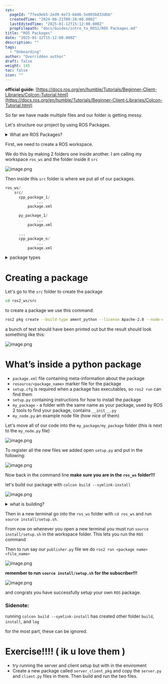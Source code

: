 ```yaml
---
sys:
  pageId: "7fea9eb5-2ed9-4e73-b6d6-5e093b833dbb"
  createdTime: "2024-08-21T00:28:00.000Z"
  lastEditedTime: "2025-01-12T15:12:00.000Z"
  propFilepath: "docs/Guides/intro_to_ROS2/ROS Packages.md"
title: "ROS Packages"
date: "2025-01-12T15:12:00.000Z"
description: ""
tags:
  - "Onboarding"
author: "Overridden author"
draft: false
weight: 145
toc: false
icon: ""
---
```


**official guide:** [https://docs.ros.org/en/humble/Tutorials/Beginner-Client-Libraries/Colcon-Tutorial.html](https://docs.ros.org/en/humble/Tutorials/Beginner-Client-Libraries/Colcon-Tutorial.html)

So far we have made multiple files and our folder is getting messy.

Let's structure our project by using ROS Packages.

<details>

<summary>What are ROS Packages?</summary>

ROS Packages are, as the name implies, packages of code that are highly sharable between ROS developers.

They consist of a folder, `package.xml` file, and source code

```python
      cpp_package_1/
		      ... imagine much code files here ..
          package.xml
```

</details>

First, we need to create a ROS workspace.

We do this by making 2 folders one inside another. I am calling my workspace `ros_ws` and the folder inside it `src`

![image.png](https://prod-files-secure.s3.us-west-2.amazonaws.com/d518164a-d88e-44d1-a4ee-3adb3bd8bce0/70706947-fd18-4537-a67b-e12946812d31/image.png?X-Amz-Algorithm=AWS4-HMAC-SHA256&X-Amz-Content-Sha256=UNSIGNED-PAYLOAD&X-Amz-Credential=ASIAZI2LB466YUWOCOOG%2F20250305%2Fus-west-2%2Fs3%2Faws4_request&X-Amz-Date=20250305T070828Z&X-Amz-Expires=3600&X-Amz-Security-Token=IQoJb3JpZ2luX2VjEMf%2F%2F%2F%2F%2F%2F%2F%2F%2F%2FwEaCXVzLXdlc3QtMiJIMEYCIQColcyB2rOXZBXJdfQjMhRzoAzohlAjOd%2FdfmRnp0ryLwIhAOt3OLlFwD82hTpYDvXFSlxKj0Vel3MeBANIKqr%2FMeAlKv8DCBAQABoMNjM3NDIzMTgzODA1IgxP5fx5ETt%2BAECQ6T8q3AMInyONWSm6GiiLF0CUB6u7nuBzSJ1voI6vYtEfg1bwvA6rHc8gaSCgDCAfB2ns%2FZiJbhrnwFT5919%2F7%2BGk0n4MjulEohaTntj56uYUwVvkM8MUts9HDumdRuGPEYz2xakNkh8TkrZeCVl%2BRWcHWocCPM7KEEqPpnde2VXcy94qq0GAaRJsJd2YDWxuhaslnbFa9XdYWun3thx%2BS21wxjE%2ByiCC341VvLORmmMlygmmfRqxvldobmRR35rZcHWvFrSEsnAj%2B8e30aO%2FwNXwevUcSz0dS5Uvfqge4YAcb0qubzpdhyAVra%2Fc4xQ%2B8ELG4R5C3VI%2BSpX1Tx10NuazX6TTR6ZiNPRrF15Uth4iAaONaxvIr%2FAuMssBtbvJKVNuTLC9xDsi84x4ZyUD7MEi1IUShM3nS7loLGxDqZVRY%2FxxJqTs6%2BG2A%2Fc0DVKIcrF1SGTAfd2Sk%2Bz5uY83knRTflnCpM0Vuq8JXLIWPsivoP9ve8P8E7iq7KVE5pWCTl0ld7ZSXTMytHeNMnseYcQxhvmCpBenL9wl%2FSap3%2BmYUScrkxV79YdcBMLtG6uB1BlUVVrM3Ettr4807qIyN0yPRy6gy%2FDoxFRwS6cuaun3EKc77wTyXurFek2gmmkdoTCM6p%2B%2BBjqkAbC%2FmS4wMYzBJucWq%2Bq9DU4WLK1xaHZ7ZIg6z3BdnRlsYuwAUrN8mnFhElNZnE0Ie7VlNdkKPpaM2H%2FfHrP70OcmPrQPN%2Byudpgqa6J7DxjVgehRXGx%2B4z6Xfj7DiUgn4thP4r0DEKCx9mq8ENzimeEaniAG4Gfn6MP%2FVpgZE%2FIS2KWgTo8eLQYm7Pcsgrp%2BUiQy9u5jKl0DgBnODRMU32O4%2BEQG&X-Amz-Signature=ed00fd979a997d777aa7c5014f3e44a1f99ef99755354bc1511cf9d62d0b80e8&X-Amz-SignedHeaders=host&x-id=GetObject)

Then inside this `src` folder is where we put all of our packages.

```python
ros_ws/
    src/
      cpp_package_1/
		      ...
          package.xml

      py_package_1/
		      ...
          package.xml

      ...
      cpp_package_n/
		      ...
          package.xml

```

<details>

<summary>package types</summary>

packages can be either `C++` or python.

the intern file structure is different for each but for this guide we will stick to creating python packages

</details>

# Creating a package

Let's go to the `src` folder to create the package

```bash
cd ros2_ws/src
```

to create a package we use this command:

```bash
ros2 pkg create --build-type ament_python --license Apache-2.0 --node-name my_node my_package
```

a bunch of text should have been printed out but the result should look something like this:

![image.png](https://prod-files-secure.s3.us-west-2.amazonaws.com/d518164a-d88e-44d1-a4ee-3adb3bd8bce0/e6cf1e3f-8512-4a3e-b131-079f800bf3e8/image.png?X-Amz-Algorithm=AWS4-HMAC-SHA256&X-Amz-Content-Sha256=UNSIGNED-PAYLOAD&X-Amz-Credential=ASIAZI2LB466YUWOCOOG%2F20250305%2Fus-west-2%2Fs3%2Faws4_request&X-Amz-Date=20250305T070828Z&X-Amz-Expires=3600&X-Amz-Security-Token=IQoJb3JpZ2luX2VjEMf%2F%2F%2F%2F%2F%2F%2F%2F%2F%2FwEaCXVzLXdlc3QtMiJIMEYCIQColcyB2rOXZBXJdfQjMhRzoAzohlAjOd%2FdfmRnp0ryLwIhAOt3OLlFwD82hTpYDvXFSlxKj0Vel3MeBANIKqr%2FMeAlKv8DCBAQABoMNjM3NDIzMTgzODA1IgxP5fx5ETt%2BAECQ6T8q3AMInyONWSm6GiiLF0CUB6u7nuBzSJ1voI6vYtEfg1bwvA6rHc8gaSCgDCAfB2ns%2FZiJbhrnwFT5919%2F7%2BGk0n4MjulEohaTntj56uYUwVvkM8MUts9HDumdRuGPEYz2xakNkh8TkrZeCVl%2BRWcHWocCPM7KEEqPpnde2VXcy94qq0GAaRJsJd2YDWxuhaslnbFa9XdYWun3thx%2BS21wxjE%2ByiCC341VvLORmmMlygmmfRqxvldobmRR35rZcHWvFrSEsnAj%2B8e30aO%2FwNXwevUcSz0dS5Uvfqge4YAcb0qubzpdhyAVra%2Fc4xQ%2B8ELG4R5C3VI%2BSpX1Tx10NuazX6TTR6ZiNPRrF15Uth4iAaONaxvIr%2FAuMssBtbvJKVNuTLC9xDsi84x4ZyUD7MEi1IUShM3nS7loLGxDqZVRY%2FxxJqTs6%2BG2A%2Fc0DVKIcrF1SGTAfd2Sk%2Bz5uY83knRTflnCpM0Vuq8JXLIWPsivoP9ve8P8E7iq7KVE5pWCTl0ld7ZSXTMytHeNMnseYcQxhvmCpBenL9wl%2FSap3%2BmYUScrkxV79YdcBMLtG6uB1BlUVVrM3Ettr4807qIyN0yPRy6gy%2FDoxFRwS6cuaun3EKc77wTyXurFek2gmmkdoTCM6p%2B%2BBjqkAbC%2FmS4wMYzBJucWq%2Bq9DU4WLK1xaHZ7ZIg6z3BdnRlsYuwAUrN8mnFhElNZnE0Ie7VlNdkKPpaM2H%2FfHrP70OcmPrQPN%2Byudpgqa6J7DxjVgehRXGx%2B4z6Xfj7DiUgn4thP4r0DEKCx9mq8ENzimeEaniAG4Gfn6MP%2FVpgZE%2FIS2KWgTo8eLQYm7Pcsgrp%2BUiQy9u5jKl0DgBnODRMU32O4%2BEQG&X-Amz-Signature=9109719caa75ce8c4bb2d5736b5accebc3cedd5d5bb1dc645651e29c600ab7ef&X-Amz-SignedHeaders=host&x-id=GetObject)

# What’s inside a python package

- `package.xml` file containing meta-information about the package
- `resource/<package_name>` marker file for the package
- `setup.cfg` is required when a package has executables, so `ros2 run` can find them
- `setup.py` containing instructions for how to install the package
- `my_package` - a folder with the same name as your package, used by ROS 2 tools to find your package, contains `__init__.py`
- `my_node.py` an example node file (how nice of them)

Let's move all of our code into the `my_package/my_package` folder (this is next to the `my_node.py` file)

![image.png](https://prod-files-secure.s3.us-west-2.amazonaws.com/d518164a-d88e-44d1-a4ee-3adb3bd8bce0/9ce58f11-0da9-4d3e-b86d-506a9685d378/image.png?X-Amz-Algorithm=AWS4-HMAC-SHA256&X-Amz-Content-Sha256=UNSIGNED-PAYLOAD&X-Amz-Credential=ASIAZI2LB466YUWOCOOG%2F20250305%2Fus-west-2%2Fs3%2Faws4_request&X-Amz-Date=20250305T070828Z&X-Amz-Expires=3600&X-Amz-Security-Token=IQoJb3JpZ2luX2VjEMf%2F%2F%2F%2F%2F%2F%2F%2F%2F%2FwEaCXVzLXdlc3QtMiJIMEYCIQColcyB2rOXZBXJdfQjMhRzoAzohlAjOd%2FdfmRnp0ryLwIhAOt3OLlFwD82hTpYDvXFSlxKj0Vel3MeBANIKqr%2FMeAlKv8DCBAQABoMNjM3NDIzMTgzODA1IgxP5fx5ETt%2BAECQ6T8q3AMInyONWSm6GiiLF0CUB6u7nuBzSJ1voI6vYtEfg1bwvA6rHc8gaSCgDCAfB2ns%2FZiJbhrnwFT5919%2F7%2BGk0n4MjulEohaTntj56uYUwVvkM8MUts9HDumdRuGPEYz2xakNkh8TkrZeCVl%2BRWcHWocCPM7KEEqPpnde2VXcy94qq0GAaRJsJd2YDWxuhaslnbFa9XdYWun3thx%2BS21wxjE%2ByiCC341VvLORmmMlygmmfRqxvldobmRR35rZcHWvFrSEsnAj%2B8e30aO%2FwNXwevUcSz0dS5Uvfqge4YAcb0qubzpdhyAVra%2Fc4xQ%2B8ELG4R5C3VI%2BSpX1Tx10NuazX6TTR6ZiNPRrF15Uth4iAaONaxvIr%2FAuMssBtbvJKVNuTLC9xDsi84x4ZyUD7MEi1IUShM3nS7loLGxDqZVRY%2FxxJqTs6%2BG2A%2Fc0DVKIcrF1SGTAfd2Sk%2Bz5uY83knRTflnCpM0Vuq8JXLIWPsivoP9ve8P8E7iq7KVE5pWCTl0ld7ZSXTMytHeNMnseYcQxhvmCpBenL9wl%2FSap3%2BmYUScrkxV79YdcBMLtG6uB1BlUVVrM3Ettr4807qIyN0yPRy6gy%2FDoxFRwS6cuaun3EKc77wTyXurFek2gmmkdoTCM6p%2B%2BBjqkAbC%2FmS4wMYzBJucWq%2Bq9DU4WLK1xaHZ7ZIg6z3BdnRlsYuwAUrN8mnFhElNZnE0Ie7VlNdkKPpaM2H%2FfHrP70OcmPrQPN%2Byudpgqa6J7DxjVgehRXGx%2B4z6Xfj7DiUgn4thP4r0DEKCx9mq8ENzimeEaniAG4Gfn6MP%2FVpgZE%2FIS2KWgTo8eLQYm7Pcsgrp%2BUiQy9u5jKl0DgBnODRMU32O4%2BEQG&X-Amz-Signature=457b99a611b151ac5393b9819c07faf9df827af10037f89ae6dd4cc4277c5ad3&X-Amz-SignedHeaders=host&x-id=GetObject)

To register all the new files we added open `setup.py` and put in the following:

![image.png](https://prod-files-secure.s3.us-west-2.amazonaws.com/d518164a-d88e-44d1-a4ee-3adb3bd8bce0/1cd7c262-4cae-4496-9d75-c178537d24a2/image.png?X-Amz-Algorithm=AWS4-HMAC-SHA256&X-Amz-Content-Sha256=UNSIGNED-PAYLOAD&X-Amz-Credential=ASIAZI2LB466YUWOCOOG%2F20250305%2Fus-west-2%2Fs3%2Faws4_request&X-Amz-Date=20250305T070828Z&X-Amz-Expires=3600&X-Amz-Security-Token=IQoJb3JpZ2luX2VjEMf%2F%2F%2F%2F%2F%2F%2F%2F%2F%2FwEaCXVzLXdlc3QtMiJIMEYCIQColcyB2rOXZBXJdfQjMhRzoAzohlAjOd%2FdfmRnp0ryLwIhAOt3OLlFwD82hTpYDvXFSlxKj0Vel3MeBANIKqr%2FMeAlKv8DCBAQABoMNjM3NDIzMTgzODA1IgxP5fx5ETt%2BAECQ6T8q3AMInyONWSm6GiiLF0CUB6u7nuBzSJ1voI6vYtEfg1bwvA6rHc8gaSCgDCAfB2ns%2FZiJbhrnwFT5919%2F7%2BGk0n4MjulEohaTntj56uYUwVvkM8MUts9HDumdRuGPEYz2xakNkh8TkrZeCVl%2BRWcHWocCPM7KEEqPpnde2VXcy94qq0GAaRJsJd2YDWxuhaslnbFa9XdYWun3thx%2BS21wxjE%2ByiCC341VvLORmmMlygmmfRqxvldobmRR35rZcHWvFrSEsnAj%2B8e30aO%2FwNXwevUcSz0dS5Uvfqge4YAcb0qubzpdhyAVra%2Fc4xQ%2B8ELG4R5C3VI%2BSpX1Tx10NuazX6TTR6ZiNPRrF15Uth4iAaONaxvIr%2FAuMssBtbvJKVNuTLC9xDsi84x4ZyUD7MEi1IUShM3nS7loLGxDqZVRY%2FxxJqTs6%2BG2A%2Fc0DVKIcrF1SGTAfd2Sk%2Bz5uY83knRTflnCpM0Vuq8JXLIWPsivoP9ve8P8E7iq7KVE5pWCTl0ld7ZSXTMytHeNMnseYcQxhvmCpBenL9wl%2FSap3%2BmYUScrkxV79YdcBMLtG6uB1BlUVVrM3Ettr4807qIyN0yPRy6gy%2FDoxFRwS6cuaun3EKc77wTyXurFek2gmmkdoTCM6p%2B%2BBjqkAbC%2FmS4wMYzBJucWq%2Bq9DU4WLK1xaHZ7ZIg6z3BdnRlsYuwAUrN8mnFhElNZnE0Ie7VlNdkKPpaM2H%2FfHrP70OcmPrQPN%2Byudpgqa6J7DxjVgehRXGx%2B4z6Xfj7DiUgn4thP4r0DEKCx9mq8ENzimeEaniAG4Gfn6MP%2FVpgZE%2FIS2KWgTo8eLQYm7Pcsgrp%2BUiQy9u5jKl0DgBnODRMU32O4%2BEQG&X-Amz-Signature=3b2974e4d9c4483139bbbf7b6b142df47f7c20bd239311aff7440f056b023fff&X-Amz-SignedHeaders=host&x-id=GetObject)

Now back in the command line **make sure you are in the** **`ros_ws`** **folder!!!**

let's build our package with `colcon build --symlink-install`

![image.png](https://prod-files-secure.s3.us-west-2.amazonaws.com/d518164a-d88e-44d1-a4ee-3adb3bd8bce0/2f2a0d27-b173-48fd-b189-5f5c0ce65619/image.png?X-Amz-Algorithm=AWS4-HMAC-SHA256&X-Amz-Content-Sha256=UNSIGNED-PAYLOAD&X-Amz-Credential=ASIAZI2LB466YUWOCOOG%2F20250305%2Fus-west-2%2Fs3%2Faws4_request&X-Amz-Date=20250305T070828Z&X-Amz-Expires=3600&X-Amz-Security-Token=IQoJb3JpZ2luX2VjEMf%2F%2F%2F%2F%2F%2F%2F%2F%2F%2FwEaCXVzLXdlc3QtMiJIMEYCIQColcyB2rOXZBXJdfQjMhRzoAzohlAjOd%2FdfmRnp0ryLwIhAOt3OLlFwD82hTpYDvXFSlxKj0Vel3MeBANIKqr%2FMeAlKv8DCBAQABoMNjM3NDIzMTgzODA1IgxP5fx5ETt%2BAECQ6T8q3AMInyONWSm6GiiLF0CUB6u7nuBzSJ1voI6vYtEfg1bwvA6rHc8gaSCgDCAfB2ns%2FZiJbhrnwFT5919%2F7%2BGk0n4MjulEohaTntj56uYUwVvkM8MUts9HDumdRuGPEYz2xakNkh8TkrZeCVl%2BRWcHWocCPM7KEEqPpnde2VXcy94qq0GAaRJsJd2YDWxuhaslnbFa9XdYWun3thx%2BS21wxjE%2ByiCC341VvLORmmMlygmmfRqxvldobmRR35rZcHWvFrSEsnAj%2B8e30aO%2FwNXwevUcSz0dS5Uvfqge4YAcb0qubzpdhyAVra%2Fc4xQ%2B8ELG4R5C3VI%2BSpX1Tx10NuazX6TTR6ZiNPRrF15Uth4iAaONaxvIr%2FAuMssBtbvJKVNuTLC9xDsi84x4ZyUD7MEi1IUShM3nS7loLGxDqZVRY%2FxxJqTs6%2BG2A%2Fc0DVKIcrF1SGTAfd2Sk%2Bz5uY83knRTflnCpM0Vuq8JXLIWPsivoP9ve8P8E7iq7KVE5pWCTl0ld7ZSXTMytHeNMnseYcQxhvmCpBenL9wl%2FSap3%2BmYUScrkxV79YdcBMLtG6uB1BlUVVrM3Ettr4807qIyN0yPRy6gy%2FDoxFRwS6cuaun3EKc77wTyXurFek2gmmkdoTCM6p%2B%2BBjqkAbC%2FmS4wMYzBJucWq%2Bq9DU4WLK1xaHZ7ZIg6z3BdnRlsYuwAUrN8mnFhElNZnE0Ie7VlNdkKPpaM2H%2FfHrP70OcmPrQPN%2Byudpgqa6J7DxjVgehRXGx%2B4z6Xfj7DiUgn4thP4r0DEKCx9mq8ENzimeEaniAG4Gfn6MP%2FVpgZE%2FIS2KWgTo8eLQYm7Pcsgrp%2BUiQy9u5jKl0DgBnODRMU32O4%2BEQG&X-Amz-Signature=12be7237ccf9b67e09518dad15879f1df9d7d8725282c1f2c607e0c64c9c1c24&X-Amz-SignedHeaders=host&x-id=GetObject)

<details>

<summary>what is building?</summary>

if you are a CS major at Rose-Hulman you will learn the answer to this in CSSE132

but TLDR; is it combines all the code files into one program that can be run easily 

</details>

Then in a new terminal go into the `ros_ws` folder with `cd ros_ws` and run `source install/setup.sh`. 

From now on whenever you open a new terminal you must run `source install/setup.sh` in the workspace folder. This lets you run the `ROS` command

Then to run say our `publisher.py` file we do `ros2 run <package name> <file_name>`

![image.png](https://prod-files-secure.s3.us-west-2.amazonaws.com/d518164a-d88e-44d1-a4ee-3adb3bd8bce0/4f4b1219-3a44-4632-aa0a-ce3471699f59/image.png?X-Amz-Algorithm=AWS4-HMAC-SHA256&X-Amz-Content-Sha256=UNSIGNED-PAYLOAD&X-Amz-Credential=ASIAZI2LB466YUWOCOOG%2F20250305%2Fus-west-2%2Fs3%2Faws4_request&X-Amz-Date=20250305T070828Z&X-Amz-Expires=3600&X-Amz-Security-Token=IQoJb3JpZ2luX2VjEMf%2F%2F%2F%2F%2F%2F%2F%2F%2F%2FwEaCXVzLXdlc3QtMiJIMEYCIQColcyB2rOXZBXJdfQjMhRzoAzohlAjOd%2FdfmRnp0ryLwIhAOt3OLlFwD82hTpYDvXFSlxKj0Vel3MeBANIKqr%2FMeAlKv8DCBAQABoMNjM3NDIzMTgzODA1IgxP5fx5ETt%2BAECQ6T8q3AMInyONWSm6GiiLF0CUB6u7nuBzSJ1voI6vYtEfg1bwvA6rHc8gaSCgDCAfB2ns%2FZiJbhrnwFT5919%2F7%2BGk0n4MjulEohaTntj56uYUwVvkM8MUts9HDumdRuGPEYz2xakNkh8TkrZeCVl%2BRWcHWocCPM7KEEqPpnde2VXcy94qq0GAaRJsJd2YDWxuhaslnbFa9XdYWun3thx%2BS21wxjE%2ByiCC341VvLORmmMlygmmfRqxvldobmRR35rZcHWvFrSEsnAj%2B8e30aO%2FwNXwevUcSz0dS5Uvfqge4YAcb0qubzpdhyAVra%2Fc4xQ%2B8ELG4R5C3VI%2BSpX1Tx10NuazX6TTR6ZiNPRrF15Uth4iAaONaxvIr%2FAuMssBtbvJKVNuTLC9xDsi84x4ZyUD7MEi1IUShM3nS7loLGxDqZVRY%2FxxJqTs6%2BG2A%2Fc0DVKIcrF1SGTAfd2Sk%2Bz5uY83knRTflnCpM0Vuq8JXLIWPsivoP9ve8P8E7iq7KVE5pWCTl0ld7ZSXTMytHeNMnseYcQxhvmCpBenL9wl%2FSap3%2BmYUScrkxV79YdcBMLtG6uB1BlUVVrM3Ettr4807qIyN0yPRy6gy%2FDoxFRwS6cuaun3EKc77wTyXurFek2gmmkdoTCM6p%2B%2BBjqkAbC%2FmS4wMYzBJucWq%2Bq9DU4WLK1xaHZ7ZIg6z3BdnRlsYuwAUrN8mnFhElNZnE0Ie7VlNdkKPpaM2H%2FfHrP70OcmPrQPN%2Byudpgqa6J7DxjVgehRXGx%2B4z6Xfj7DiUgn4thP4r0DEKCx9mq8ENzimeEaniAG4Gfn6MP%2FVpgZE%2FIS2KWgTo8eLQYm7Pcsgrp%2BUiQy9u5jKl0DgBnODRMU32O4%2BEQG&X-Amz-Signature=4f1492cc4ec276ea259d5c3e992c0e3f28ed0b96d1b94bb0c5da00ef1e72822d&X-Amz-SignedHeaders=host&x-id=GetObject)

**remember to run** **`source install/setup.sh`** **for the subscriber!!!**

![image.png](https://prod-files-secure.s3.us-west-2.amazonaws.com/d518164a-d88e-44d1-a4ee-3adb3bd8bce0/02121119-dad4-49ec-8356-c956108b4243/image.png?X-Amz-Algorithm=AWS4-HMAC-SHA256&X-Amz-Content-Sha256=UNSIGNED-PAYLOAD&X-Amz-Credential=ASIAZI2LB466YUWOCOOG%2F20250305%2Fus-west-2%2Fs3%2Faws4_request&X-Amz-Date=20250305T070828Z&X-Amz-Expires=3600&X-Amz-Security-Token=IQoJb3JpZ2luX2VjEMf%2F%2F%2F%2F%2F%2F%2F%2F%2F%2FwEaCXVzLXdlc3QtMiJIMEYCIQColcyB2rOXZBXJdfQjMhRzoAzohlAjOd%2FdfmRnp0ryLwIhAOt3OLlFwD82hTpYDvXFSlxKj0Vel3MeBANIKqr%2FMeAlKv8DCBAQABoMNjM3NDIzMTgzODA1IgxP5fx5ETt%2BAECQ6T8q3AMInyONWSm6GiiLF0CUB6u7nuBzSJ1voI6vYtEfg1bwvA6rHc8gaSCgDCAfB2ns%2FZiJbhrnwFT5919%2F7%2BGk0n4MjulEohaTntj56uYUwVvkM8MUts9HDumdRuGPEYz2xakNkh8TkrZeCVl%2BRWcHWocCPM7KEEqPpnde2VXcy94qq0GAaRJsJd2YDWxuhaslnbFa9XdYWun3thx%2BS21wxjE%2ByiCC341VvLORmmMlygmmfRqxvldobmRR35rZcHWvFrSEsnAj%2B8e30aO%2FwNXwevUcSz0dS5Uvfqge4YAcb0qubzpdhyAVra%2Fc4xQ%2B8ELG4R5C3VI%2BSpX1Tx10NuazX6TTR6ZiNPRrF15Uth4iAaONaxvIr%2FAuMssBtbvJKVNuTLC9xDsi84x4ZyUD7MEi1IUShM3nS7loLGxDqZVRY%2FxxJqTs6%2BG2A%2Fc0DVKIcrF1SGTAfd2Sk%2Bz5uY83knRTflnCpM0Vuq8JXLIWPsivoP9ve8P8E7iq7KVE5pWCTl0ld7ZSXTMytHeNMnseYcQxhvmCpBenL9wl%2FSap3%2BmYUScrkxV79YdcBMLtG6uB1BlUVVrM3Ettr4807qIyN0yPRy6gy%2FDoxFRwS6cuaun3EKc77wTyXurFek2gmmkdoTCM6p%2B%2BBjqkAbC%2FmS4wMYzBJucWq%2Bq9DU4WLK1xaHZ7ZIg6z3BdnRlsYuwAUrN8mnFhElNZnE0Ie7VlNdkKPpaM2H%2FfHrP70OcmPrQPN%2Byudpgqa6J7DxjVgehRXGx%2B4z6Xfj7DiUgn4thP4r0DEKCx9mq8ENzimeEaniAG4Gfn6MP%2FVpgZE%2FIS2KWgTo8eLQYm7Pcsgrp%2BUiQy9u5jKl0DgBnODRMU32O4%2BEQG&X-Amz-Signature=406c6057054a8e895cfc9ce0304b8dc5c46a766122a43ee82bb9a99ae14cc89d&X-Amz-SignedHeaders=host&x-id=GetObject)

and congrats you have successfully setup your own `ROS` package.

### Sidenote:

running `colcon build --symlink-install` has created other folder `build`, `install`, and `log`

for the most part, these can be ignored.

# Exercise!!!! ( ik u love them )

- try running the server and client setup but with in the enviroment
- Create a new package called `server_client_pkg` and copy the `server.py` and `client.py` files in there. Then build and run the two files.
